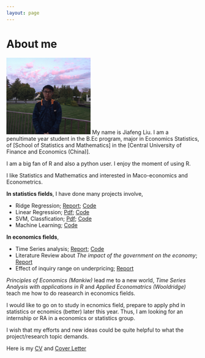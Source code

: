```yaml
---
layout: page
---
```


# About me

<img src="/images/Jiafeng2.JPG" class="floatpic" width="220" height="200">
My name is Jiafeng Liu.  I am a penultimate year student in the B.Ec program, major in Economics Statistics, of [School of Statistics and Mathematics] in the [Central University of Finance and Economics (China)].

I am a big fan of R and also a python user. I enjoy the moment of using R.  

I like Statistics and Mathematics and interested in Maco-economics and Econometrics.

**In statistics fields**, I have done many projects involve,

  - Ridge Regression; [Report](https://Jiafengliu.me); [Code](https://Jiafengliu.me)
  - Linear Regression; [Pdf](https://Jiafengliu.me); [Code](https://Jiafengliu.me)
  - SVM, Classfication; [Pdf](https://Jiafengliu.me); [Code](https://Jiafengliu.me)
  - Machine Learning; [Code](https://Jiafengliu.me)

**In economics fields**, 
 
  - Time Series analysis; [Report](https://Jiafengliu.me); [Code](https://Jiafengliu.me)
  - Literature Review about *The impact of the government on the economy*; [Report](https://Jiafengliu.me)
  - Effect of inquiry range on underpricing; [Report](https://Jiafengliu.me)

*Principles of Economics (Mankiw)* lead me to a new world, *Time Series Analysis with applications in R* and *Applied Economatrics (Wooldridge)* teach me how to do reasearch in economics fields.

I would like to go on to study in ecnomics field, prepare to apply phd in statistics or ecnomics (better) later this year. Thus, I am looking for an internship or RA in a economics or statistics group.

I wish that my efforts and new ideas could be quite helpful to what the project/research topic demands.

Here is my [CV] and [Cover Letter]


[School of Statistics and Mathematics]:https://www.cufe.edu.cn/
[Central University of Finance and Economics (China)]:https://sam.cufe.edu.cn/
[CV]:https://sam.cufe.edu.cn/
[Cover letter]:https://sam.cufe.edu.cn/


